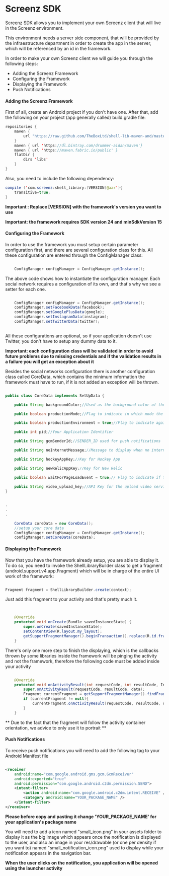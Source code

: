 # Screenz SDK

Screenz SDK allows you to implement your own Screenz client that will live in the Screenz environment.

This environment needs a server side component, that will be provided by the infraestructure department in order to create the app in the server, which will be referenced by an id in the framework.

In order to make your own Screenz client we will guide you through the following steps:
  - Adding the Screenz Framework
  - Configuring the Framework
  - Displaying the Framework
  - Push Notifications

#### Adding the Screenz Framework

First of all, create an Android project if you don't have one. After that, add the following on your project (app generally called) build.gradle file:

```Java
repositories {
    maven {
        url "https://raw.github.com/TheBoxLtd/shell-lib-maven-and/master/"
    }
    maven { url 'https://dl.bintray.com/drummer-aidan/maven'}
    maven { url 'https://maven.fabric.io/public' }
    flatDir {
        dirs 'libs'
    }
}
```

Also, you need to include the following dependency:

```Java
compile ('com.screenz:shell_library:[VERSION]@aar'){
    transitive=true;
}
```

**Important : Replace [VERSION] with the framework's version you want to use**


**Important: the framework requires SDK version 24 and minSdkVersion 15**

#### Configuring the Framework

In order to use the framework you must setup certain parameter configuration first, and there are several configuration class for this.
All these configuration are entered through the ConfigManager class:

```Java

    ConfigManager configManager = ConfigManager.getInstance();

```

The above code shows how to instantiate the configuration manager. Each social network
requires a configuration of its own, and that's why we see a setter for each one. 


```Java

    ConfigManager configManager = ConfigManager.getInstance();
    configManager.setFacebookData(facebook);
    configManager.setGooglePlusData(google);
    configManager.setInstagramData(instagram);
    configManager.setTwitterData(twitter);
    
```
All these configurations are optional, so if your application doesn't use Twitter, you don't have to setup any dummy data to it.


**Important: each configuration class will be validated in order to avoid future problems due to missing credentials and if the
validation results in a failure you will get an exception about it**


Besides the social networks configuration there is another configuration class called CoreData, which contains the minimum information
the framework must have to run, if it is not added an exception will be thrown.
 
```Java

public class CoreData implements SetUpData {

    public String backgroundColor;//Used as the background color of the webview while loading

    public boolean productionMode;//Flag to indicate in which mode the framework must run

    public boolean productionEnvironment = true;//Flag to indicate against which environment the framework must run. True by default

    public int pid;//Your Application Identifier

    public String gcmSenderId;//SENDER_ID used for push notifications

    public String noInternetMessage;//Message to display when no internet access

    public String hockeyAppKey;//Key for Hockey App

    public String newRelicAppKey;//Key for New Relic

    public boolean waitForPageLoadEvent = true;// Flag to indicate if the framework will wait for a page load event while playing the dynamic splash. True by default.
    
    public String video_upload_key;//API Key for the upload video service (like cameraTag API key)
}


.
.
.

    CoreData coreData = new CoreData();
    //setup your core data
    ConfigManager configManager = ConfigManager.getInstance();
    configManager.setCoreData(coreData);

```


#### Displaying the Framework

Now that you have the framework already setup, you are able to display it. To do so, you need to invoke
the ShellLibraryBuilder class to get a fragment (android.support.v4.app.Fragment) which will be in charge of the entire UI work of the framework:

```Java

Fragment fragment = ShellLibraryBuilder.create(context);


```

Just add this fragment to your activity and that's pretty much it.

```Java


    @Override
    protected void onCreate(Bundle savedInstanceState) {
        super.onCreate(savedInstanceState);
        setContentView(R.layout.my_layout);
        getSupportFragmentManager().beginTransaction().replace(R.id.fragment_container, ShellLibraryBuilder.create(this)).commit();
    }

```

There's only one more step to finish the displaying, which is the callbacks thrown by some libraries inside the framework will be pinging
the activity and not the framework, therefore the following code must be added inside your activity

```Java

    @Override
    protected void onActivityResult(int requestCode, int resultCode, Intent data) {
        super.onActivityResult(requestCode, resultCode, data);
        Fragment currentFragment = getSupportFragmentManager().findFragmentById(R.id.fragment_container);
        if (currentFragment != null){
            currentFragment.onActivityResult(requestCode, resultCode, data);
        }
    }


```

** Due to the fact that the fragment will follow the activity container orientation, we advice to only use it to portrait **

#### Push Notifications

To receive push notifications you will need to add the following tag to your Android Manifest file


```xml

<receiver
    android:name="com.google.android.gms.gcm.GcmReceiver"
    android:exported="true"
    android:permission="com.google.android.c2dm.permission.SEND">
    <intent-filter>
        <action android:name="com.google.android.c2dm.intent.RECEIVE" />
        <category android:name="YOUR_PACKAGE_NAME" />
    </intent-filter>
</receiver>

```

**Please before copy and pasting it change 'YOUR_PACKAGE_NAME' for your application's package name**

You will need to add a icon named "small_icon.png" in your assets folder to display it as the big image which appears once the notification is displayed to the user,
and also an image in your res/drawable (or one per density if you want to) named "small_notification_icon.png" used to display while your notification appears in the navigation bar.


**When the user clicks on the notification, you application will be opened using the launcher activity**


